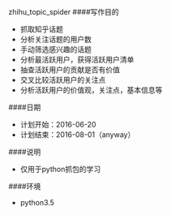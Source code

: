 zhihu_topic_spider
####写作目的
+ 抓取知乎话题
+ 分析关注话题的用户数
+ 手动筛选感兴趣的话题
+ 分析最活跃用户，获得活跃用户清单
+ 抽查活跃用户的贡献是否有价值
+ 交叉比较活跃用户的关注点
+ 分析活跃用户的价值观，关注点，基本信息等

####日期
+ 计划开始：2016-06-20
+ 计划结束：2016-08-01（anyway）

####说明
+ 仅用于python抓包的学习


####环境
+ python3.5



